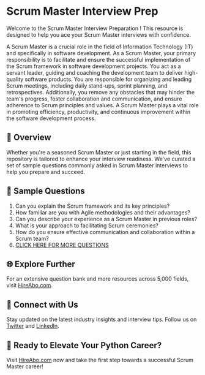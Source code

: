 # Scrum Master Interview Prep

Welcome to the Scrum Master Interview Preparation ! This resource is designed to help you ace your Scrum Master interviews with confidence.

A Scrum Master is a crucial role in the field of Information Technology (IT) and specifically in software development. As a Scrum Master, your primary responsibility is to facilitate and ensure the successful implementation of the Scrum framework in software development projects. You act as a servant leader, guiding and coaching the development team to deliver high-quality software products. You are responsible for organizing and leading Scrum meetings, including daily stand-ups, sprint planning, and retrospectives. Additionally, you remove any obstacles that may hinder the team's progress, foster collaboration and communication, and ensure adherence to Scrum principles and values. A Scrum Master plays a vital role in promoting efficiency, productivity, and continuous improvement within the software development process.

## 🚀 Overview

Whether you're a seasoned Scrum Master or just starting in the field, this repository is tailored to enhance your interview readiness. We've curated a set of sample questions commonly asked in Scrum Master interviews to help you prepare and succeed.

## 📝 Sample Questions

1. Can you explain the Scrum framework and its key principles?
2. How familiar are you with Agile methodologies and their advantages?
3. Can you describe your experience as a Scrum Master in previous roles?
4. What is your approach to facilitating Scrum ceremonies?
5. How do you ensure effective communication and collaboration within a Scrum team?
6. [CLICK HERE FOR MORE QUESTIONS](https://hireabo.com/job/0_0_35/Scrum%20Master)

## 🌐 Explore Further

For an extensive question bank and more resources across 5,000 fields, visit [HireAbo.com](https://www.hireabo.com).

## 📱 Connect with Us

Stay updated on the latest industry insights and interview tips. Follow us on [Twitter](https://twitter.com/hireabo) and [LinkedIn](https://www.linkedin.com/in/hire-abo-3609972a8/).

## 🚀 Ready to Elevate Your Python Career?

Visit [HireAbo.com](https://www.hireabo.com) now and take the first step towards a successful Scrum Master career!